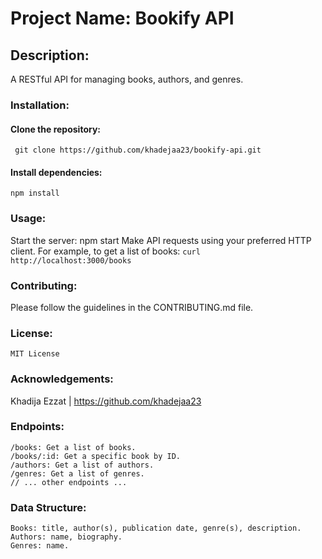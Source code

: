 # Project Name: Bookify API

## Description:
A RESTful API for managing books, authors, and genres.

### Installation:

#### Clone the repository: 

``` git clone https://github.com/khadejaa23/bookify-api.git```

#### Install dependencies: 

```npm install```

### Usage:

Start the server: npm start
Make API requests using your preferred HTTP client. For example, to get a list of books:
```curl http://localhost:3000/books```

### Contributing:
Please follow the guidelines in the CONTRIBUTING.md file.

### License:
```MIT License```

### Acknowledgements:
 Khadija Ezzat | https://github.com/khadejaa23

### Endpoints:
```
/books: Get a list of books.
/books/:id: Get a specific book by ID.
/authors: Get a list of authors.
/genres: Get a list of genres.
// ... other endpoints ...
```
### Data Structure:
```
Books: title, author(s), publication date, genre(s), description.
Authors: name, biography.
Genres: name.
```
